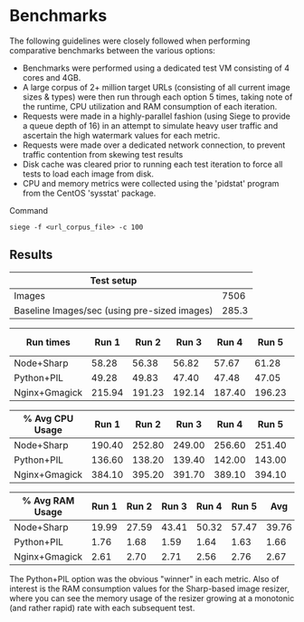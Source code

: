 # Benchmarks

The following guidelines were closely followed when performing
comparative benchmarks between the various options:

- Benchmarks were performed using a dedicated test VM consisting of 4
  cores and 4GB.
- A large corpus of 2+ million target URLs (consisting of all current
  image sizes & types) were then run through each option 5 times,
  taking note of the runtime, CPU utilization and RAM consumption of
  each iteration.
- Requests were made in a highly-parallel fashion (using Siege to
  provide a queue depth of 16) in an attempt to simulate heavy user
  traffic and ascertain the high watermark values for each metric.
- Requests were made over a dedicated network connection, to prevent
  traffic contention from skewing test results
- Disk cache was cleared prior to running each test iteration to force
  all tests to load each image from disk.
- CPU and memory metrics were collected using the 'pidstat' program
  from the CentOS 'sysstat' package.

Command

    siege -f <url_corpus_file> -c 100

## Results

| Test setup                                   |       |
| -------------------------------------------- | ----- |
| Images                                       | 7506  |
| Baseline Images/sec (using pre-sized images) | 285.3 |

| Run times     | Run 1  | Run 2  | Run 3  | Run 4  | Run 5  | Avg    | Avg Images/sec |
| ------------- | ------ | ------ | ------ | ------ | ------ | ------ | -------------- |
| Node+Sharp    | 58.28  | 56.38  | 56.82  | 57.67  | 61.28  | 58.09  | 129.22         |
| Python+PIL    | 49.28  | 49.83  | 47.40  | 47.48  | 47.05  | 48.21  | 155.70         |
| Nginx+Gmagick | 215.94 | 191.23 | 192.14 | 187.40 | 196.23 | 196.59 | 38.18          |


| % Avg CPU Usage | Run 1  | Run 2  | Run 3  | Run 4  | Run 5  | Avg    |
| --------------- | ------ | ------ | ------ | ------ | ------ | ------ |
| Node+Sharp      | 190.40 | 252.80 | 249.00 | 256.60 | 251.40 | 240.04 |
| Python+PIL      | 136.60 | 138.20 | 139.40 | 142.00 | 143.00 | 139.84 |
| Nginx+Gmagick   | 384.10 | 395.20 | 391.70 | 389.10 | 394.10 | 390.84 |


| % Avg RAM Usage | Run 1 | Run 2 | Run 3 | Run 4 | Run 5 | Avg   |
| --------------- | ----- | ----- | ----- | ----- | ----- | ----- |
| Node+Sharp      | 19.99 | 27.59 | 43.41 | 50.32 | 57.47 | 39.76 |
| Python+PIL      | 1.76  | 1.68  | 1.59  | 1.64  | 1.63  | 1.66  |
| Nginx+Gmagick   | 2.61  | 2.70  | 2.71  | 2.56  | 2.76  | 2.67  |


The Python+PIL option was the obvious "winner" in each metric.  Also
of interest is the RAM consumption values for the Sharp-based image
resizer, where you can see the memory usage of the resizer growing at
a monotonic (and rather rapid) rate with each subsequent test.
